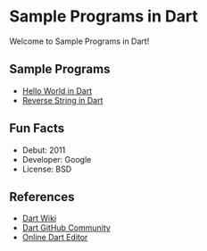 # Sample Programs in Dart

Welcome to Sample Programs in Dart!

## Sample Programs

- [Hello World in Dart](https://therenegadecoder.com/blog/hello-world-in-dart/)
- [Reverse String in Dart](https://github.com/TheRenegadeCoder/sample-programs/issues/458)

## Fun Facts

- Debut: 2011
- Developer: Google
- License: BSD

## References

- [Dart Wiki](https://en.wikipedia.org/wiki/Dart_(programming_language))
- [Dart GitHub Community](https://github.com/dart-lang)
- [Online Dart Editor](https://dartpad.dartlang.org/)
